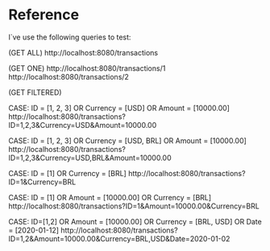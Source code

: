 # Reference

I`ve use the following queries to test:

(GET ALL)
http://localhost:8080/transactions

(GET ONE)
http://localhost:8080/transactions/1
http://localhost:8080/transactions/2

(GET FILTERED)

CASE: ID = [1, 2, 3] OR Currency = [USD] OR Amount = [10000.00]
http://localhost:8080/transactions?ID=1,2,3&Currency=USD&Amount=10000.00

CASE: ID = [1, 2, 3] OR Currency = [USD, BRL] OR Amount = [10000.00]
http://localhost:8080/transactions?ID=1,2,3&Currency=USD,BRL&Amount=10000.00

CASE: ID = [1] OR Currency = [BRL]
http://localhost:8080/transactions?ID=1&Currency=BRL

CASE: ID = [1] OR Amount = [10000.00] OR Currency = [BRL]
http://localhost:8080/transactions?ID=1&Amount=10000.00&Currency=BRL

CASE: ID=[1,2] OR Amount = [10000.00] OR Currency = [BRL, USD] OR Date = [2020-01-12]
http://localhost:8080/transactions?ID=1,2&Amount=10000.00&Currency=BRL,USD&Date=2020-01-02